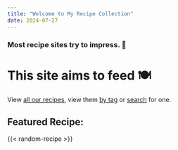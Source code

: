 ```yaml
---
title: "Welcome to My Recipe Collection"
date: 2024-07-27
---
```


### Most recipe sites try to impress. 🌟

# This site aims to feed 🍽️

View [all our recipes](recipes), view them [by tag](tags) or [search](search) for one.

## Featured Recipe:

{{< random-recipe >}}
